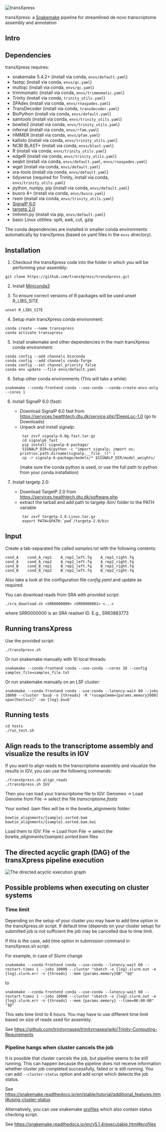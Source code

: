 ![transXpress](logo/Transxpress_Logo_RGB.png)

transXpress: a [Snakemake](https://snakemake.readthedocs.io/en/stable/) pipeline for streamlined de novo transcriptome assembly and annotation

## Intro

## Dependencies

transXpress requires:
* snakemake 5.4.2+ (install via conda, `envs/default.yaml`)
* fastqc (install via conda, `envs/qc.yaml`)
* multiqc (install via conda, `envs/qc.yaml`)
* trimmomatic (install via conda, `envs/trimmomatic.yaml`)
* Trinity (install via conda, `trinity_utils.yaml`)
* SPAdes (install via conda, `envs/rnaspades.yaml`)
* TransDecoder (install via conda, `transdecoder.yaml`)
* BioPython (install via conda, `envs/default.yaml`)
* samtools (install via conda, `envs/trinity_utils.yaml`)
* bowtie2 (install via conda, `envs/trinity_utils.yaml`)
* infernal (install via conda, `envs/rfam.yaml`)
* HMMER (install via conda, `envs/pfam.yaml`)
* kallisto (install via conda, `envs/trinity_utils.yaml`)
* NCBI BLAST+ (install via conda, `envs/blast.yaml`)
* R (install via conda, `envs/trinity_utils.yaml`)
* edgeR (install via conda, `envs/trinity_utils.yaml`)
* seqkit (install via conda, `envs/default.yaml`, `envs/rnaspades.yaml`)
* wget (install via conda, `envs/default.yaml`)
* sra-tools (install via conda, `envs/default.yaml`)
* tidyverse (required for Trinity, install via conda, `envs/trinity_utils.yaml`)
* python, numpy, pip (install via conda, `envs/default.yaml`)
* busco 4+ (install via conda, `envs/busco.yaml`)
* rsem (install via conda, `envs/trinity_utils.yaml`)
* [SignalP 6.0](https://services.healthtech.dtu.dk/service.php?SignalP)
* [targetp 2.0](http://www.cbs.dtu.dk/services/TargetP/)
* tmhmm.py (install via pip, `envs/default.yaml`)
* basic Linux utitilies: split, awk, cut, gzip

The conda dependencies are installed in smaller conda environments automatically by transXpress (based on yaml files in the `envs` directory). 

## Installation

1. Checkout the transXpress code into the folder in which you will be performing your assembly:
~~~~
git clone https://github.com/transXpress/transXpress.git
~~~~

2. Install [Miniconda3](https://conda.io/en/latest/miniconda.html)

3. To ensure correct versions of R packages will be used unset R_LIBS_SITE
~~~~
unset R_LIBS_SITE
~~~~

4. Setup main transXpress conda environment:
~~~~
conda create --name transxpress
conda activate transxpress
~~~~

5. Install snakemake and other dependencies in the main transXpress conda environment:  
~~~~
conda config --add channels bioconda
conda config --add channels conda-forge
conda config --set channel_priority false
conda env update --file envs/default.yaml
~~~~

6. Setup other conda environments (This will take a while):
~~~~
snakemake --conda-frontend conda --use-conda --conda-create-envs-only --cores 1
~~~~

6. Install SignalP 6.0 (fast):
      * Download SignalP 6.0 fast from https://services.healthtech.dtu.dk/service.php?DeepLoc-1.0 (go to Downloads)
      * Unpack and install signalp:
        ~~~~
         tar zxvf signalp-6.0g.fast.tar.gz
         cd signalp6_fast
         pip install signalp-6-package/
         SIGNALP_DIR=$(python -c "import signalp; import os; print(os.path.dirname(signalp.__file__))" )
         cp -r signalp-6-package/models/* $SIGNALP_DIR/model_weights/
        ~~~~
        (make sure the conda python is used, or use the full path to python from your conda installation)

7. Install targetp 2.0:
      * Download TargetP 2.0 from https://services.healthtech.dtu.dk/software.php
      * extract the tarball and add path to targetp /bin/ folder to the PATH variable
        ~~~~
         tar zxvf targetp-2.0.Linux.tar.gz
         export PATH=$PATH:`pwd`/targetp-2.0/bin
        ~~~~

## Input

Create a tab-separated file called *samples.txt* with the following contents:
~~~
cond_A    cond_A_rep1    A_rep1_left.fq    A_rep1_right.fq
cond_A    cond_A_rep2    A_rep2_left.fq    A_rep2_right.fq
cond_B    cond_B_rep1    B_rep1_left.fq    B_rep1_right.fq
cond_B    cond_B_rep2    B_rep2_left.fq    B_rep2_right.fq
~~~

Also take a look at the configuration file *config.yaml* and update as required.

You can download reads from SRA with provided script:
~~~~
./sra_download.sh <SRR0000000> <SRR0000001> <...>
~~~~
where SRR0000000 is an SRA readset ID. E.g., SRR3883773
## Running transXpress

Use the provided script:
~~~~
./transXpress.sh
~~~~

Or run snakemake manually with 10 local threads:
~~~~
snakemake --conda-frontend conda --use-conda --cores 10 --config samples_file=samples_file.txt
~~~~

Or run snakemake manually on an LSF cluster:
~~~~
snakemake --conda-frontend conda --use-conda --latency-wait 60 --jobs 10000 --cluster 'bsub -n {threads} -R "rusage[mem={params.memory}000] span[hosts=1]" -oo {log}.bsub'
~~~~

## Running tests
~~~~
cd tests
./run_test.sh
~~~~

## Align reads to the transcriptome assembly and visualize the results in IGV
If you want to align reads to the transcriptome assembly and visualize the results in IGV, you can use the following commands:
~~~~
./transXpress.sh align_reads
./transXpress.sh IGV
~~~~

Then you can load your transcriptome file to IGV: Genomes -> Load Genome from File -> select the file *transcriptome.fasta*

Your sorted .bam files will be in the bowtie_alignments folder: 
~~~~
bowtie_alignments/{sample}.sorted.bam
bowtie_alignments/{sample}.sorted.bam.bai
~~~~
Load them to IGV: File -> Load from File -> select the *bowtie_alignments/{sample}.sorted.bam* files

## The directed acyclic graph (DAG) of the transXpress pipeline execution

![The directed acyclic execution graph](dag.svg )

## Possible problems when executing on cluster systems

### Time limit
Depending on the setup of your cluster you may have to add time option in the transXpress.sh script.
If default time (depends on your cluster setup) for submitted job is not sufficient the job may be cancelled due to time limit.

If this is the case, add time option in submission command in transXpress.sh script.

For example, in case of Slurm change
~~~~
snakemake --conda-frontend conda --use-conda --latency-wait 60 --restart-times 1 --jobs 10000 --cluster "sbatch -o {log}.slurm.out -e {log}.slurm.err -n {threads} --mem {params.memory}GB" "$@"
~~~~
to
~~~~
snakemake --conda-frontend conda --use-conda --latency-wait 60 --restart-times 1 --jobs 10000 --cluster "sbatch -o {log}.slurm.out -e {log}.slurm.err -n {threads} --mem {params.memory} --time=06:00:00" "$@"
~~~~
This sets time limit to 6 hours. You may have to use different time limit based on size of reads used for assembly. 

See https://github.com/trinityrnaseq/trinityrnaseq/wiki/Trinity-Computing-Requirements

### Pipeline hangs when cluster cancels the job
It is possible that cluster cancels the job, but pipeline seems to be still running. This can happen because the pipeline does not receive information whether cluster job completed successfully, failed or is still running. You can add `--cluster-status` option and add script which detects the job status. 

See https://snakemake.readthedocs.io/en/stable/tutorial/additional_features.html#using-cluster-status

Alternatively, you can use snakemake [profiles](https://github.com/Snakemake-Profiles/doc) which also contain status checking script. 

See https://snakemake.readthedocs.io/en/v5.1.4/executable.html#profiles 



